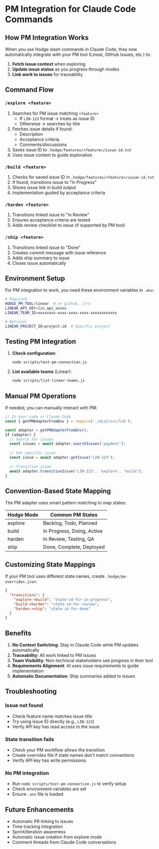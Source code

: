 # PM Integration for Claude Code Commands

## How PM Integration Works

When you use Hodge slash commands in Claude Code, they now automatically integrate with your PM tool (Linear, GitHub Issues, etc.) to:

1. **Fetch issue context** when exploring
2. **Update issue status** as you progress through modes
3. **Link work to issues** for traceability

## Command Flow

### `/explore <feature>` 
1. Searches for PM issue matching `<feature>`
   - If `LIN-123` format → treats as issue ID
   - Otherwise → searches by title
2. Fetches issue details if found:
   - Description
   - Acceptance criteria
   - Comments/discussions
3. Saves issue ID to `.hodge/features/<feature>/issue-id.txt`
4. Uses issue context to guide exploration

### `/build <feature>`
1. Checks for saved issue ID in `.hodge/features/<feature>/issue-id.txt`
2. If found, transitions issue to "In Progress"
3. Shows issue link in build output
4. Implementation guided by acceptance criteria

### `/harden <feature>`
1. Transitions linked issue to "In Review"
2. Ensures acceptance criteria are tested
3. Adds review checklist to issue (if supported by PM tool)

### `/ship <feature>`
1. Transitions linked issue to "Done"
2. Creates commit message with issue reference
3. Adds ship summary to issue
4. Closes issue automatically

## Environment Setup

For PM integration to work, you need these environment variables in `.env`:

```bash
# Required
HODGE_PM_TOOL=linear  # or github, jira
LINEAR_API_KEY=lin_api_xxxxx
LINEAR_TEAM_ID=xxxxxxxx-xxxx-xxxx-xxxx-xxxxxxxxxxxx

# Optional
LINEAR_PROJECT_ID=project-id  # Specific project
```

## Testing PM Integration

1. **Check configuration**:
   ```bash
   node scripts/test-pm-connection.js
   ```

2. **List available teams** (Linear):
   ```bash
   node scripts/list-linear-teams.js
   ```

## Manual PM Operations

If needed, you can manually interact with PM:

```javascript
// In your code or Claude Code
const { getPMAdapterFromEnv } = require('./dist/src/lib');

const adapter = getPMAdapterFromEnv();
if (adapter) {
  // Search for issues
  const issues = await adapter.searchIssues('payment');
  
  // Get specific issue
  const issue = await adapter.getIssue('LIN-123');
  
  // Transition issue
  await adapter.transitionIssue('LIN-123', 'explore', 'build');
}
```

## Convention-Based State Mapping

The PM adapter uses smart pattern matching to map states:

| Hodge Mode | Common PM States |
|------------|------------------|
| explore | Backlog, Todo, Planned |
| build | In Progress, Doing, Active |
| harden | In Review, Testing, QA |
| ship | Done, Complete, Deployed |

## Customizing State Mappings

If your PM tool uses different state names, create `.hodge/pm-overrides.json`:

```json
{
  "transitions": {
    "explore->build": "state-id-for-in-progress",
    "build->harden": "state-id-for-review",
    "harden->ship": "state-id-for-done"
  }
}
```

## Benefits

1. **No Context Switching**: Stay in Claude Code while PM updates automatically
2. **Traceability**: All work linked to PM issues
3. **Team Visibility**: Non-technical stakeholders see progress in their tool
4. **Requirements Alignment**: AI uses issue requirements to guide implementation
5. **Automatic Documentation**: Ship summaries added to issues

## Troubleshooting

### Issue not found
- Check feature name matches issue title
- Try using issue ID directly (e.g., `LIN-123`)
- Verify API key has read access to the issue

### State transition fails
- Check your PM workflow allows the transition
- Create overrides file if state names don't match conventions
- Verify API key has write permissions

### No PM integration
- Run `node scripts/test-pm-connection.js` to verify setup
- Check environment variables are set
- Ensure `.env` file is loaded

## Future Enhancements

- Automatic PR linking to issues
- Time tracking integration
- Sprint/iteration awareness
- Automatic issue creation from explore mode
- Comment threads from Claude Code conversations